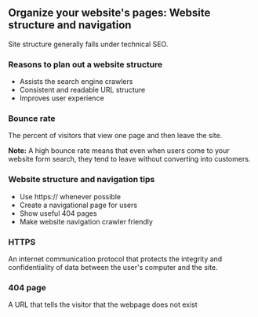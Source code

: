 ## Organize your website's pages: Website structure and navigation

Site structure generally falls under technical SEO.

### Reasons to plan out a website structure
- Assists the search engine crawlers
- Consistent and readable URL structure
- Improves user experience

### Bounce rate
The percent of visitors that view one page and then leave the site.

**Note:**
A high bounce rate means that even when users come to your website form search, they tend to leave without converting into customers.

### Website structure and navigation tips
- Use https:// whenever possible
- Create a navigational page for users
- Show useful 404 pages
- Make website navigation crawler friendly




### HTTPS
An internet communication protocol that protects the integrity and confidentiality of data between the user's computer and the site.

### 404 page
A URL that tells the visitor that the webpage does not exist


